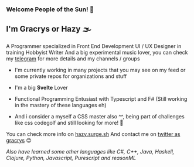### Welcome People of the Sun! 🌟

## I'm Gracrys or Hazy 🌫
A Programmer specialized in Front End Development
UI / UX  Designer in training
Hobbyist Writer 
And a big experimental music lover, you can check my [telegram](https://t.me/hazyg) for more details and my channels / groups

- I'm currently working in many projects that you may see on my feed or some private repos for organizations and stuff

- I'm a big **Svelte** Lover
- Functional Programming Entusiast with Typescript and F# 
(Still working in the mastery of these languages eh)
- And i consider a myself a CSS master also ^^, being part of challenges like css codegolf and still looking for more! 🤩

You can check more info on [hazy.surge.sh](https://hazy.surge.sh)
And contact me on [twitter as gracrys](https://twitter.com/gracrys)
😊


_Also have learned some other languages like C#, C++, Java, Haskell, Clojure, Python, Javascript, Purescript and reasonML_


<!--
**Gracrys/Gracrys** is a ✨ _special_ ✨ repository because its `README.md` (this file) appears on your GitHub profile.

Here are some ideas to get you started:

- 🔭 I’m currently working on ...
- 🌱 I’m currently learning ...
- 👯 I’m looking to collaborate on ...
- 🤔 I’m looking for help with ...
- 💬 Ask me about ...
- 📫 How to reach me: ...
- 😄 Pronouns: ...
- ⚡ Fun fact: ...
-->
